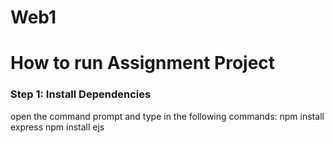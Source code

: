 # Web1

# How to run Assignment Project

### Step 1: Install Dependencies

open the command prompt and type in the following commands:
npm install express
npm install ejs